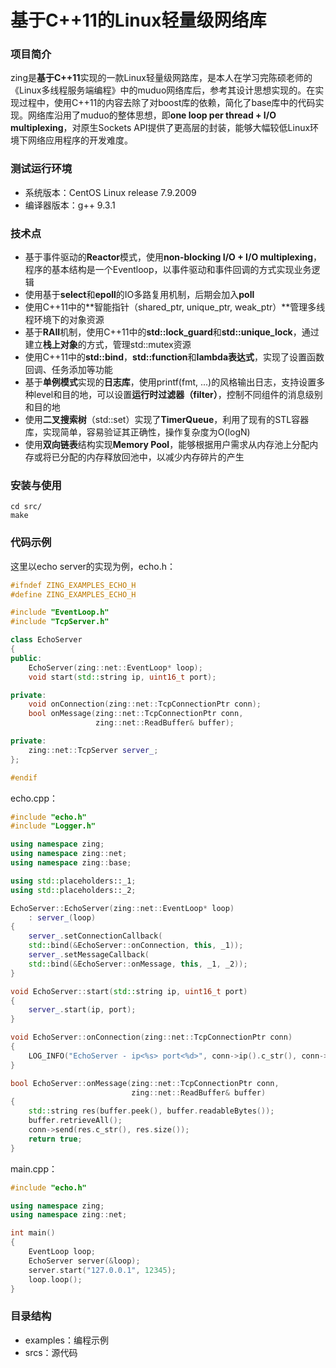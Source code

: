 # 基于C++11的Linux轻量级网络库

### 项目简介

zing是**基于C++11**实现的一款Linux轻量级网路库，是本人在学习完陈硕老师的《Linux多线程服务端编程》中的muduo网络库后，参考其设计思想实现的。在实现过程中，使用C++11的内容去除了对boost库的依赖，简化了base库中的代码实现。网络库沿用了muduo的整体思想，即**one loop per thread + I/O multiplexing**，对原生Sockets API提供了更高层的封装，能够大幅较低Linux环境下网络应用程序的开发难度。

### 测试运行环境

- 系统版本：CentOS Linux release 7.9.2009 
- 编译器版本：g++ 9.3.1

### 技术点

- 基于事件驱动的**Reactor**模式，使用**non-blocking I/O + I/O multiplexing**，程序的基本结构是一个Eventloop，以事件驱动和事件回调的方式实现业务逻辑
- 使用基于**select**和**epoll**的IO多路复用机制，后期会加入**poll**
- 使用C++11中的**智能指针（shared_ptr, unique_ptr, weak_ptr）**管理多线程环境下的对象资源
- 基于**RAII**机制，使用C++11中的**std::lock_guard**和**std::unique_lock**，通过建立**栈上对象**的方式，管理std::mutex资源
- 使用C++11中的**std::bind**，**std::function**和**lambda表达式**，实现了设置函数回调、任务添加等功能
- 基于**单例模式**实现的**日志库**，使用printf(fmt, ...)的风格输出日志，支持设置多种level和目的地，可以设置**运行时过滤器（filter）**，控制不同组件的消息级别和目的地
- 使用**二叉搜索树**（std::set）实现了**TimerQueue**，利用了现有的STL容器库，实现简单，容易验证其正确性，操作复杂度为O(logN)
- 使用**双向链表**结构实现**Memory Pool**，能够根据用户需求从内存池上分配内存或将已分配的内存释放回池中，以减少内存碎片的产生

### 安装与使用

```shell
cd src/
make
```

### 代码示例

这里以echo server的实现为例，echo.h：

```cpp
#ifndef ZING_EXAMPLES_ECHO_H
#define ZING_EXAMPLES_ECHO_H

#include "EventLoop.h"
#include "TcpServer.h"

class EchoServer
{
public:
    EchoServer(zing::net::EventLoop* loop);
    void start(std::string ip, uint16_t port);

private:
    void onConnection(zing::net::TcpConnectionPtr conn);
    bool onMessage(zing::net::TcpConnectionPtr conn,
                   zing::net::ReadBuffer& buffer);

private:
    zing::net::TcpServer server_;
};

#endif
```

echo.cpp：

```cpp
#include "echo.h"
#include "Logger.h"

using namespace zing;
using namespace zing::net;
using namespace zing::base;

using std::placeholders::_1;
using std::placeholders::_2;

EchoServer::EchoServer(zing::net::EventLoop* loop)
    : server_(loop)
{
    server_.setConnectionCallback(
	std::bind(&EchoServer::onConnection, this, _1));
    server_.setMessageCallback(
	std::bind(&EchoServer::onMessage, this, _1, _2));
}

void EchoServer::start(std::string ip, uint16_t port)
{
    server_.start(ip, port);
}

void EchoServer::onConnection(zing::net::TcpConnectionPtr conn)
{
    LOG_INFO("EchoServer - ip<%s> port<%d>", conn->ip().c_str(), conn->port());
}

bool EchoServer::onMessage(zing::net::TcpConnectionPtr conn,
                           zing::net::ReadBuffer& buffer)
{
    std::string res(buffer.peek(), buffer.readableBytes());
    buffer.retrieveAll();
    conn->send(res.c_str(), res.size());
    return true;
}
```

main.cpp：

```cpp
#include "echo.h"

using namespace zing;
using namespace zing::net;

int main()
{
    EventLoop loop;
    EchoServer server(&loop);
    server.start("127.0.0.1", 12345);
    loop.loop();
}
```

### 目录结构

- examples：编程示例
- srcs：源代码
